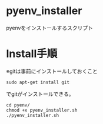 # pyenv_installer
pyenvをインストールするスクリプト

# Install手順
※gitは事前にインストールしておくこと

    sudo apt-get install git

でgitがインストールできる。


    cd pyenv/
    chmod +x pyenv_installer.sh
    ./pyenv_installer.sh

